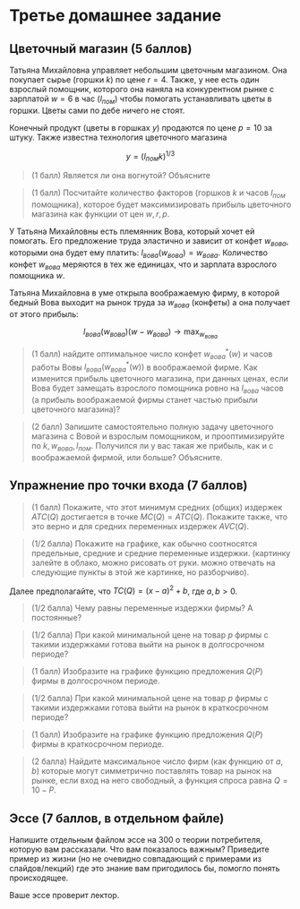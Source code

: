 # Третье домашнее задание

## Цветочный магазин (5 баллов)

Татьяна Михайловна управляет небольшим цветочным магазином. Она покупает сырье (горшки $k$) по цене $r = 4$. Также, у нее есть один взрослый помощник, которого она наняла на конкурентном рынке с зарплатой $w= 6$ в час ($l_{пом}$) чтобы помогать устанавливать цветы в горшки. Цветы сами по дебе ничего не стоят. 

Конечный продукт (цветы в горшках $y$) продаются по цене $p = 10$ за штуку. Также известна технология цветочного магазина 

$$y = (l_{пом} k)^{1/3}$$

> (1 балл) Является ли она вогнутой? Объясните

> (1 балл) Посчитайте количество факторов (горшков $k$ и часов $l_{пом}$ помощника), которое будет максимизировать прибыль цветочного магазина как функции от цен $w,r,p$.

У Татьяна Михайловны есть племянник Вова, который хочет ей помогать. Его предложение труда эластично и зависит от конфет $w_{вова}$, которыми она будет ему платить: $l_{вова}(w_{вова}) = w_{вова}$. Количество конфет $w_{вова}$ меряются в тех же единицах, что и зарплата взрослого помощника $w$.

Татьяна Михайловна в уме открыла воображаемую фирму, в которой бедный Вова выходит на рынок труда за $w_{вова}$ (конфеты) а она получает от этого прибыль: 

$$ l_{вова}(w_{вова})(w-w_{вова}) \to \max_{w_{вова}}$$

> (1 балл) найдите оптимальное число конфет $w^{\ast}_{вова}(w)$ и часов работы Вовы $l_{вова}(w^{\ast}_{вова}(w))$ в воображаемой фирме. Как изменится прибыль цветочного магазина, при данных ценах, если Вова будет замещать взрослого помощника ровно на $l_{вова}$ часов (а прибыль воображаемой фирмы станет частью прибыли цветочного магазина)?

> (2 балл) Запишите самостоятельно полную задачу цветочного магазина с Вовой и взрослым помощником, и прооптимизируйте по $k, w_{вова}, l_{пом}$. Получился ли у вас такая же прибыль, как и с воображаемой фирмой, или больше? Объясните.

## Упражнение про точки входа (7 баллов)

> (1 балл) Покажите, что этот минимум средних (общих) издержек $ATC(Q)$ достигается в точке $MC(Q)=ATC(Q)$. Покажите также, что это верно и для средних переменных издержек $AVC(Q)$.

> (1/2 балла) Покажите на графике, как обычно соотносятся предельные, средние и средние переменные издержки. (картинку залейте в облако, можно рисовать от руки. можно отвечать на следующие пункты в этой же картинке, но разборчиво). 

Далее предполагайте, что $TC(Q)=(x-a)^2+b$, где $a, b > 0$.

> (1/2 балла)  Чему равны переменные издержки фирмы? А постоянные?

> (1/2 балла)  При какой минимальной цене на товар $p$ фирмы с такими 
издержками готова выйти на рынок в долгосрочном периоде?

> (1 балл) Изобразите на графике функцию предложения $Q(P)$ фирмы в долгосрочном периоде.

> (1/2 балла) При какой минимальной цене на товар $p$ фирмы с такими издержками готова выйти на рынок в краткосрочном периоде?

> (1 балл) Изобразите на графике функцию предложения $Q(P)$ фирмы в краткосрочном периоде.

> (2 балла) Найдите максимальное число фирм (как функцию от $a,b$) которые могут симметрично поставлять товар на рынок на рынке, если вход на него свободный, а функция спроса равна $Q = 10-P$.

## Эссе (7 баллов, в отдельном файле)

Напишите отдельным файлом эссе на 300 о теории потребителя, которую вам рассказали. Что вам показалось важным? Приведите пример из жизни (но не очевидно совпадающий с примерами из слайдов/лекций) где это знание вам пригодилось бы, помогло понять происходящее. 

Ваше эссе проверит лектор.



